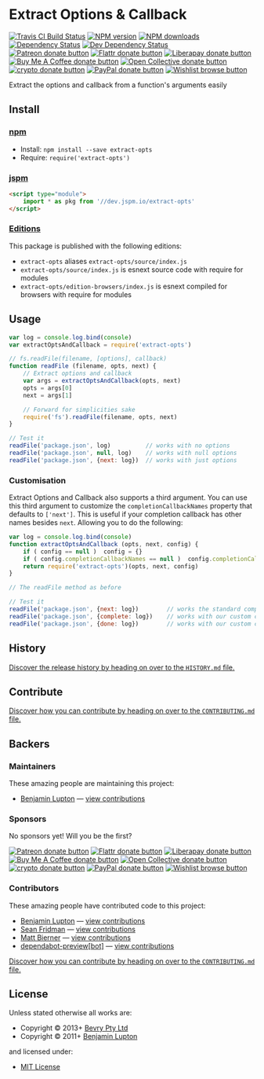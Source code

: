 <!-- TITLE/ -->

<h1>Extract Options & Callback</h1>

<!-- /TITLE -->


<!-- BADGES/ -->

<span class="badge-travisci"><a href="http://travis-ci.com/bevry/extract-opts" title="Check this project's build status on TravisCI"><img src="https://img.shields.io/travis/com/bevry/extract-opts/master.svg" alt="Travis CI Build Status" /></a></span>
<span class="badge-npmversion"><a href="https://npmjs.org/package/extract-opts" title="View this project on NPM"><img src="https://img.shields.io/npm/v/extract-opts.svg" alt="NPM version" /></a></span>
<span class="badge-npmdownloads"><a href="https://npmjs.org/package/extract-opts" title="View this project on NPM"><img src="https://img.shields.io/npm/dm/extract-opts.svg" alt="NPM downloads" /></a></span>
<span class="badge-daviddm"><a href="https://david-dm.org/bevry/extract-opts" title="View the status of this project's dependencies on DavidDM"><img src="https://img.shields.io/david/bevry/extract-opts.svg" alt="Dependency Status" /></a></span>
<span class="badge-daviddmdev"><a href="https://david-dm.org/bevry/extract-opts#info=devDependencies" title="View the status of this project's development dependencies on DavidDM"><img src="https://img.shields.io/david/dev/bevry/extract-opts.svg" alt="Dev Dependency Status" /></a></span>
<br class="badge-separator" />
<span class="badge-patreon"><a href="https://patreon.com/bevry" title="Donate to this project using Patreon"><img src="https://img.shields.io/badge/patreon-donate-yellow.svg" alt="Patreon donate button" /></a></span>
<span class="badge-flattr"><a href="https://flattr.com/profile/balupton" title="Donate to this project using Flattr"><img src="https://img.shields.io/badge/flattr-donate-yellow.svg" alt="Flattr donate button" /></a></span>
<span class="badge-liberapay"><a href="https://liberapay.com/bevry" title="Donate to this project using Liberapay"><img src="https://img.shields.io/badge/liberapay-donate-yellow.svg" alt="Liberapay donate button" /></a></span>
<span class="badge-buymeacoffee"><a href="https://buymeacoffee.com/balupton" title="Donate to this project using Buy Me A Coffee"><img src="https://img.shields.io/badge/buy%20me%20a%20coffee-donate-yellow.svg" alt="Buy Me A Coffee donate button" /></a></span>
<span class="badge-opencollective"><a href="https://opencollective.com/bevry" title="Donate to this project using Open Collective"><img src="https://img.shields.io/badge/open%20collective-donate-yellow.svg" alt="Open Collective donate button" /></a></span>
<span class="badge-crypto"><a href="https://bevry.me/crypto" title="Donate to this project using Cryptocurrency"><img src="https://img.shields.io/badge/crypto-donate-yellow.svg" alt="crypto donate button" /></a></span>
<span class="badge-paypal"><a href="https://bevry.me/paypal" title="Donate to this project using Paypal"><img src="https://img.shields.io/badge/paypal-donate-yellow.svg" alt="PayPal donate button" /></a></span>
<span class="badge-wishlist"><a href="https://bevry.me/wishlist" title="Buy an item on our wishlist for us"><img src="https://img.shields.io/badge/wishlist-donate-yellow.svg" alt="Wishlist browse button" /></a></span>

<!-- /BADGES -->


<!-- DESCRIPTION/ -->

Extract the options and callback from a function's arguments easily

<!-- /DESCRIPTION -->


<!-- INSTALL/ -->

<h2>Install</h2>

<a href="https://npmjs.com" title="npm is a package manager for javascript"><h3>npm</h3></a>
<ul>
<li>Install: <code>npm install --save extract-opts</code></li>
<li>Require: <code>require('extract-opts')</code></li>
</ul>

<a href="https://jspm.io" title="Native ES Modules CDN"><h3>jspm</h3></a>

``` html
<script type="module">
    import * as pkg from '//dev.jspm.io/extract-opts'
</script>
```

<h3><a href="https://editions.bevry.me" title="Editions are the best way to produce and consume packages you care about.">Editions</a></h3>

<p>This package is published with the following editions:</p>

<ul><li><code>extract-opts</code> aliases <code>extract-opts/source/index.js</code></li>
<li><code>extract-opts/source/index.js</code> is esnext source code with require for modules</li>
<li><code>extract-opts/edition-browsers/index.js</code> is esnext compiled for browsers with require for modules</li></ul>

<!-- /INSTALL -->


## Usage

``` javascript
var log = console.log.bind(console)
var extractOptsAndCallback = require('extract-opts')

// fs.readFile(filename, [options], callback)
function readFile (filename, opts, next) {
	// Extract options and callback
	var args = extractOptsAndCallback(opts, next)
	opts = args[0]
	next = args[1]

	// Forward for simplicities sake
	require('fs').readFile(filename, opts, next)
}

// Test it
readFile('package.json', log)          // works with no options
readFile('package.json', null, log)    // works with null options
readFile('package.json', {next: log})  // works with just options
```

### Customisation

Extract Options and Callback also supports a third argument.
You can use this third argument to customize the `completionCallbackNames` property that defaults to `['next']`.
This is useful if your completion callback has other names besides `next`.
Allowing you to do the following:

``` javascript
var log = console.log.bind(console)
function extractOptsAndCallback (opts, next, config) {
	if ( config == null )  config = {}
	if ( config.completionCallbackNames == null )  config.completionCallbackNames = ['next', 'complete', 'done']
	return require('extract-opts')(opts, next, config)
}

// The readFile method as before

// Test it
readFile('package.json', {next: log})        // works the standard completion callback name
readFile('package.json', {complete: log})    // works with our custom completion callback name
readFile('package.json', {done: log})        // works with our custom completion callback name
```


<!-- HISTORY/ -->

<h2>History</h2>

<a href="https://github.com/bevry/extract-opts/blob/master/HISTORY.md#files">Discover the release history by heading on over to the <code>HISTORY.md</code> file.</a>

<!-- /HISTORY -->


<!-- CONTRIBUTE/ -->

<h2>Contribute</h2>

<a href="https://github.com/bevry/extract-opts/blob/master/CONTRIBUTING.md#files">Discover how you can contribute by heading on over to the <code>CONTRIBUTING.md</code> file.</a>

<!-- /CONTRIBUTE -->


<!-- BACKERS/ -->

<h2>Backers</h2>

<h3>Maintainers</h3>

These amazing people are maintaining this project:

<ul><li><a href="http://balupton.com">Benjamin Lupton</a> — <a href="https://github.com/bevry/extract-opts/commits?author=balupton" title="View the GitHub contributions of Benjamin Lupton on repository bevry/extract-opts">view contributions</a></li></ul>

<h3>Sponsors</h3>

No sponsors yet! Will you be the first?

<span class="badge-patreon"><a href="https://patreon.com/bevry" title="Donate to this project using Patreon"><img src="https://img.shields.io/badge/patreon-donate-yellow.svg" alt="Patreon donate button" /></a></span>
<span class="badge-flattr"><a href="https://flattr.com/profile/balupton" title="Donate to this project using Flattr"><img src="https://img.shields.io/badge/flattr-donate-yellow.svg" alt="Flattr donate button" /></a></span>
<span class="badge-liberapay"><a href="https://liberapay.com/bevry" title="Donate to this project using Liberapay"><img src="https://img.shields.io/badge/liberapay-donate-yellow.svg" alt="Liberapay donate button" /></a></span>
<span class="badge-buymeacoffee"><a href="https://buymeacoffee.com/balupton" title="Donate to this project using Buy Me A Coffee"><img src="https://img.shields.io/badge/buy%20me%20a%20coffee-donate-yellow.svg" alt="Buy Me A Coffee donate button" /></a></span>
<span class="badge-opencollective"><a href="https://opencollective.com/bevry" title="Donate to this project using Open Collective"><img src="https://img.shields.io/badge/open%20collective-donate-yellow.svg" alt="Open Collective donate button" /></a></span>
<span class="badge-crypto"><a href="https://bevry.me/crypto" title="Donate to this project using Cryptocurrency"><img src="https://img.shields.io/badge/crypto-donate-yellow.svg" alt="crypto donate button" /></a></span>
<span class="badge-paypal"><a href="https://bevry.me/paypal" title="Donate to this project using Paypal"><img src="https://img.shields.io/badge/paypal-donate-yellow.svg" alt="PayPal donate button" /></a></span>
<span class="badge-wishlist"><a href="https://bevry.me/wishlist" title="Buy an item on our wishlist for us"><img src="https://img.shields.io/badge/wishlist-donate-yellow.svg" alt="Wishlist browse button" /></a></span>

<h3>Contributors</h3>

These amazing people have contributed code to this project:

<ul><li><a href="http://balupton.com">Benjamin Lupton</a> — <a href="https://github.com/bevry/extract-opts/commits?author=balupton" title="View the GitHub contributions of Benjamin Lupton on repository bevry/extract-opts">view contributions</a></li>
<li><a href="http://seanfridman.com">Sean Fridman</a> — <a href="https://github.com/bevry/extract-opts/commits?author=sfrdmn" title="View the GitHub contributions of Sean Fridman on repository bevry/extract-opts">view contributions</a></li>
<li><a href="http://mattbierner.com">Matt Bierner</a> — <a href="https://github.com/bevry/extract-opts/commits?author=mjbvz" title="View the GitHub contributions of Matt Bierner on repository bevry/extract-opts">view contributions</a></li>
<li><a href="http://github.com/apps/dependabot-preview">dependabot-preview[bot]</a> — <a href="https://github.com/bevry/extract-opts/commits?author=dependabot-preview[bot]" title="View the GitHub contributions of dependabot-preview[bot] on repository bevry/extract-opts">view contributions</a></li></ul>

<a href="https://github.com/bevry/extract-opts/blob/master/CONTRIBUTING.md#files">Discover how you can contribute by heading on over to the <code>CONTRIBUTING.md</code> file.</a>

<!-- /BACKERS -->


<!-- LICENSE/ -->

<h2>License</h2>

Unless stated otherwise all works are:

<ul><li>Copyright &copy; 2013+ <a href="http://bevry.me">Bevry Pty Ltd</a></li>
<li>Copyright &copy; 2011+ <a href="http://balupton.com">Benjamin Lupton</a></li></ul>

and licensed under:

<ul><li><a href="http://spdx.org/licenses/MIT.html">MIT License</a></li></ul>

<!-- /LICENSE -->
